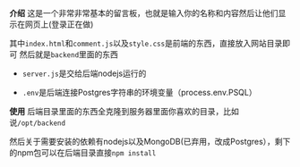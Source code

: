 **介绍**
这是一个非常非常基本的留言板，也就是输入你的名称和内容然后让他们显示在网页上(登录正在做)

其中`index.html`和`comment.js`以及`style.css`是前端的东西，直接放入网站目录即可
然后就是`backend`里面的东西

- `server.js`是交给后端nodejs运行的

- `.env`是后端连接Postgres字符串的环境变量（process.env.PSQL）

**使用**
后端目录里面的东西全克隆到服务器里面你喜欢的目录，比如说`/opt/backend`

然后关于需要安装的依赖有nodejs以及MongoDB(已弃用，改成Postgres），剩下的npm包可以在后端目录直接`npm install`